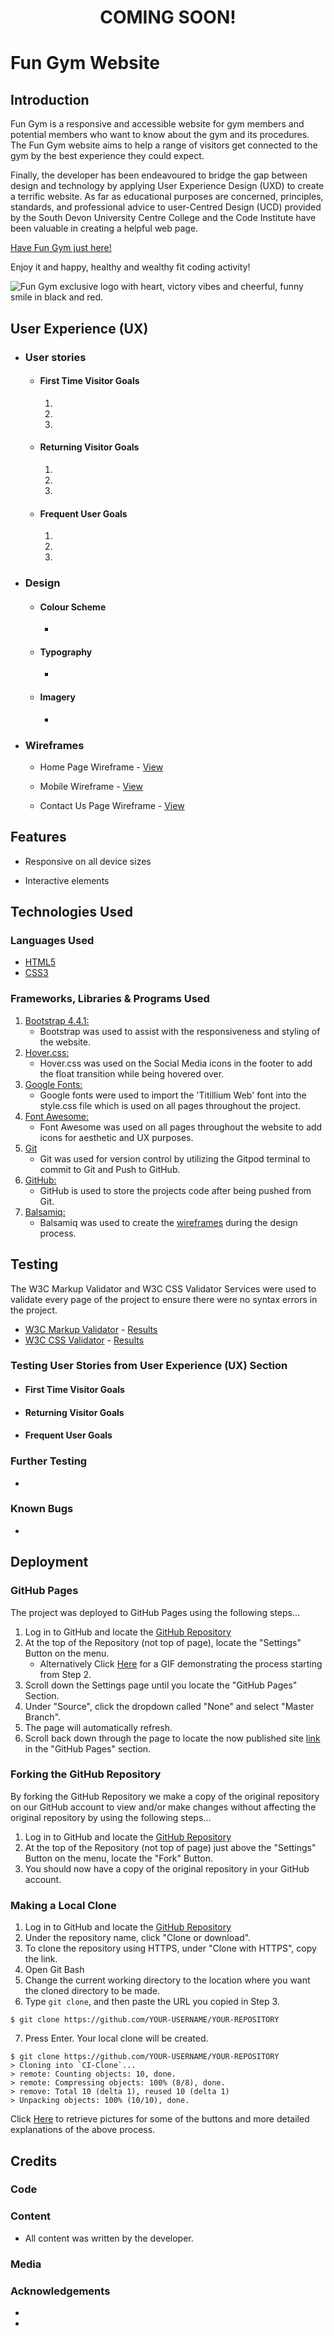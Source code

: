 <h1> <div align="center">COMING SOON!</div> </h1> 

# Fun Gym Website 

## Introduction
Fun Gym is a responsive and accessible website for gym members and potential members who want to know about the gym and its procedures. The Fun Gym website aims to help a range of visitors get connected to the gym by the best experience they could expect. 

Finally, the developer has been endeavoured to bridge the gap between design and technology by applying User Experience Design (UXD)  to create a terrific website. As far as educational purposes are concerned, principles, standards, and professional advice to user-Centred Design (UCD) provided by the South Devon University Centre College and the Code Institute have been valuable in creating a helpful web page.

[Have Fun Gym just here!](https://amir-rastkhadiv.github.io/fun-gym/) 

Enjoy it and happy, healthy and wealthy fit coding activity!

<img src="assets/img/temporary-logo.png" alt="Fun Gym exclusive logo with heart, victory vibes and cheerful, funny smile in black and red."/>


## User Experience (UX)



-   ### User stories

    -   #### First Time Visitor Goals

        1. 
        2. 
        3.   

    -   #### Returning Visitor Goals

        1. 
        2. 
        3. 

    -   #### Frequent User Goals
        1. 
        2. 
        3. 

-   ### Design
    -   #### Colour Scheme
        -   
    -   #### Typography
        -  
    -   #### Imagery
        -   

*   ### Wireframes

    -   Home Page Wireframe - [View](https://amir-rastkhadiv.github.io/fun-gym/
)

    -   Mobile Wireframe - [View](https://amir-rastkhadiv.github.io/fun-gym/
)

    -   Contact Us Page Wireframe - [View](https://amir-rastkhadiv.github.io/fun-gym/
)

## Features

-   Responsive on all device sizes

-   Interactive elements

## Technologies Used

### Languages Used

-   [HTML5](https://en.wikipedia.org/wiki/HTML5)
-   [CSS3](https://en.wikipedia.org/wiki/Cascading_Style_Sheets)

### Frameworks, Libraries & Programs Used

1. [Bootstrap 4.4.1:](https://getbootstrap.com/docs/4.4/getting-started/introduction/)
    - Bootstrap was used to assist with the responsiveness and styling of the website.
1. [Hover.css:](https://ianlunn.github.io/Hover/)
    - Hover.css was used on the Social Media icons in the footer to add the float transition while being hovered over.
1. [Google Fonts:](https://fonts.google.com/)
    - Google fonts were used to import the 'Titillium Web' font into the style.css file which is used on all pages throughout the project.
1. [Font Awesome:](https://fontawesome.com/)
    - Font Awesome was used on all pages throughout the website to add icons for aesthetic and UX purposes.
1. [Git](https://git-scm.com/)
    - Git was used for version control by utilizing the Gitpod terminal to commit to Git and Push to GitHub.
1. [GitHub:](https://github.com/)
    - GitHub is used to store the projects code after being pushed from Git.
1. [Balsamiq:](https://balsamiq.com/)
    - Balsamiq was used to create the [wireframes](https://github.com/) during the design process.

## Testing

The W3C Markup Validator and W3C CSS Validator Services were used to validate every page of the project to ensure there were no syntax errors in the project.

-   [W3C Markup Validator](https://jigsaw.w3.org/css-validator/#validate_by_input) - [Results](https://amir-rastkhadiv.github.io/fun-gym/
)
-   [W3C CSS Validator](https://jigsaw.w3.org/css-validator/#validate_by_input) - [Results](https://amir-rastkhadiv.github.io/fun-gym/
)

### Testing User Stories from User Experience (UX) Section

-   #### First Time Visitor Goals


-   #### Returning Visitor Goals


-   #### Frequent User Goals

    

### Further Testing

-   

### Known Bugs

-   

## Deployment

### GitHub Pages

The project was deployed to GitHub Pages using the following steps...

1. Log in to GitHub and locate the [GitHub Repository](https://github.com/)
2. At the top of the Repository (not top of page), locate the "Settings" Button on the menu.
    - Alternatively Click [Here](https://raw.githubusercontent.com/) for a GIF demonstrating the process starting from Step 2.
3. Scroll down the Settings page until you locate the "GitHub Pages" Section.
4. Under "Source", click the dropdown called "None" and select "Master Branch".
5. The page will automatically refresh.
6. Scroll back down through the page to locate the now published site [link](https://github.com) in the "GitHub Pages" section.

### Forking the GitHub Repository

By forking the GitHub Repository we make a copy of the original repository on our GitHub account to view and/or make changes without affecting the original repository by using the following steps...

1. Log in to GitHub and locate the [GitHub Repository](https://github.com/)
2. At the top of the Repository (not top of page) just above the "Settings" Button on the menu, locate the "Fork" Button.
3. You should now have a copy of the original repository in your GitHub account.

### Making a Local Clone

1. Log in to GitHub and locate the [GitHub Repository](https://github.com/)
2. Under the repository name, click "Clone or download".
3. To clone the repository using HTTPS, under "Clone with HTTPS", copy the link.
4. Open Git Bash
5. Change the current working directory to the location where you want the cloned directory to be made.
6. Type `git clone`, and then paste the URL you copied in Step 3.

```
$ git clone https://github.com/YOUR-USERNAME/YOUR-REPOSITORY
```

7. Press Enter. Your local clone will be created.

```
$ git clone https://github.com/YOUR-USERNAME/YOUR-REPOSITORY
> Cloning into `CI-Clone`...
> remote: Counting objects: 10, done.
> remote: Compressing objects: 100% (8/8), done.
> remove: Total 10 (delta 1), reused 10 (delta 1)
> Unpacking objects: 100% (10/10), done.
```

Click [Here](https://help.github.com/en/github/creating-cloning-and-archiving-repositories/cloning-a-repository#cloning-a-repository-to-github-desktop) to retrieve pictures for some of the buttons and more detailed explanations of the above process.

## Credits

### Code

### Content

-   All content was written by the developer.

### Media


### Acknowledgements

-   
-  


